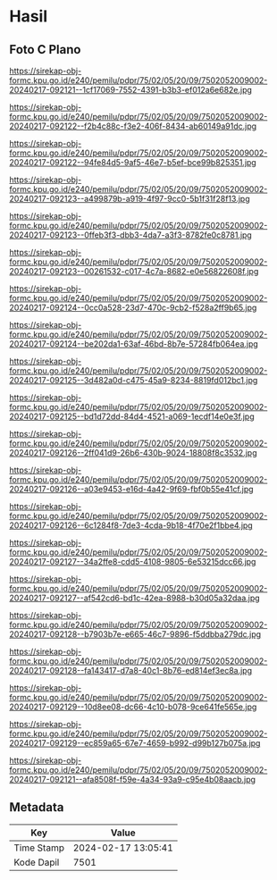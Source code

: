 # Hasil

## Foto C Plano

https://sirekap-obj-formc.kpu.go.id/e240/pemilu/pdpr/75/02/05/20/09/7502052009002-20240217-092121--1cf17069-7552-4391-b3b3-ef012a6e682e.jpg

https://sirekap-obj-formc.kpu.go.id/e240/pemilu/pdpr/75/02/05/20/09/7502052009002-20240217-092122--f2b4c88c-f3e2-406f-8434-ab60149a91dc.jpg

https://sirekap-obj-formc.kpu.go.id/e240/pemilu/pdpr/75/02/05/20/09/7502052009002-20240217-092122--94fe84d5-9af5-46e7-b5ef-bce99b825351.jpg

https://sirekap-obj-formc.kpu.go.id/e240/pemilu/pdpr/75/02/05/20/09/7502052009002-20240217-092123--a499879b-a919-4f97-9cc0-5b1f31f28f13.jpg

https://sirekap-obj-formc.kpu.go.id/e240/pemilu/pdpr/75/02/05/20/09/7502052009002-20240217-092123--0ffeb3f3-dbb3-4da7-a3f3-8782fe0c8781.jpg

https://sirekap-obj-formc.kpu.go.id/e240/pemilu/pdpr/75/02/05/20/09/7502052009002-20240217-092123--00261532-c017-4c7a-8682-e0e56822608f.jpg

https://sirekap-obj-formc.kpu.go.id/e240/pemilu/pdpr/75/02/05/20/09/7502052009002-20240217-092124--0cc0a528-23d7-470c-9cb2-f528a2ff9b65.jpg

https://sirekap-obj-formc.kpu.go.id/e240/pemilu/pdpr/75/02/05/20/09/7502052009002-20240217-092124--be202da1-63af-46bd-8b7e-57284fb064ea.jpg

https://sirekap-obj-formc.kpu.go.id/e240/pemilu/pdpr/75/02/05/20/09/7502052009002-20240217-092125--3d482a0d-c475-45a9-8234-8819fd012bc1.jpg

https://sirekap-obj-formc.kpu.go.id/e240/pemilu/pdpr/75/02/05/20/09/7502052009002-20240217-092125--bd1d72dd-84d4-4521-a069-1ecdf14e0e3f.jpg

https://sirekap-obj-formc.kpu.go.id/e240/pemilu/pdpr/75/02/05/20/09/7502052009002-20240217-092126--2ff041d9-26b6-430b-9024-18808f8c3532.jpg

https://sirekap-obj-formc.kpu.go.id/e240/pemilu/pdpr/75/02/05/20/09/7502052009002-20240217-092126--a03e9453-e16d-4a42-9f69-fbf0b55e41cf.jpg

https://sirekap-obj-formc.kpu.go.id/e240/pemilu/pdpr/75/02/05/20/09/7502052009002-20240217-092126--6c1284f8-7de3-4cda-9b18-4f70e2f1bbe4.jpg

https://sirekap-obj-formc.kpu.go.id/e240/pemilu/pdpr/75/02/05/20/09/7502052009002-20240217-092127--34a2ffe8-cdd5-4108-9805-6e53215dcc66.jpg

https://sirekap-obj-formc.kpu.go.id/e240/pemilu/pdpr/75/02/05/20/09/7502052009002-20240217-092127--af542cd6-bd1c-42ea-8988-b30d05a32daa.jpg

https://sirekap-obj-formc.kpu.go.id/e240/pemilu/pdpr/75/02/05/20/09/7502052009002-20240217-092128--b7903b7e-e665-46c7-9896-f5ddbba279dc.jpg

https://sirekap-obj-formc.kpu.go.id/e240/pemilu/pdpr/75/02/05/20/09/7502052009002-20240217-092128--fa143417-d7a8-40c1-8b76-ed814ef3ec8a.jpg

https://sirekap-obj-formc.kpu.go.id/e240/pemilu/pdpr/75/02/05/20/09/7502052009002-20240217-092129--10d8ee08-dc66-4c10-b078-9ce641fe565e.jpg

https://sirekap-obj-formc.kpu.go.id/e240/pemilu/pdpr/75/02/05/20/09/7502052009002-20240217-092129--ec859a65-67e7-4659-b992-d99b127b075a.jpg

https://sirekap-obj-formc.kpu.go.id/e240/pemilu/pdpr/75/02/05/20/09/7502052009002-20240217-092121--afa8508f-f59e-4a34-93a9-c95e4b08aacb.jpg


## Metadata

| Key        | Value               |
| ---------- | ------------------- |
| Time Stamp | 2024-02-17 13:05:41 |
| Kode Dapil | 7501                |



